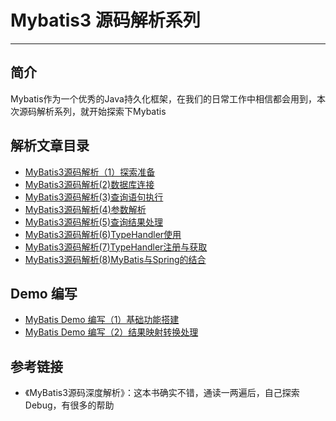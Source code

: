 # Mybatis3 源码解析系列
***

## 简介
Mybatis作为一个优秀的Java持久化框架，在我们的日常工作中相信都会用到，本次源码解析系列，就开始探索下Mybatis

## 解析文章目录
- [MyBatis3源码解析（1）探索准备](https://juejin.cn/post/7058354949209456653)
- [MyBatis3源码解析(2)数据库连接](https://juejin.cn/post/7061031527001358349)
- [MyBatis3源码解析(3)查询语句执行](https://juejin.cn/post/7061427063793647647/)
- [MyBatis3源码解析(4)参数解析](https://juejin.cn/post/7061763240501444615)
- [MyBatis3源码解析(5)查询结果处理](https://juejin.cn/post/7062333998348894244/)
- [MyBatis3源码解析(6)TypeHandler使用](https://juejin.cn/post/7062858058535272478/)
- [MyBatis3源码解析(7)TypeHandler注册与获取](https://juejin.cn/post/7063234640848519175/)
- [MyBatis3源码解析(8)MyBatis与Spring的结合](https://juejin.cn/post/7063649335686201381/)

## Demo 编写
- [MyBatis Demo 编写（1）基础功能搭建](https://juejin.cn/post/7064351012022124580/)
- [MyBatis Demo 编写（2）结果映射转换处理](https://juejin.cn/post/7064907905669005342/)

## 参考链接
- 《MyBatis3源码深度解析》：这本书确实不错，通读一两遍后，自己探索Debug，有很多的帮助